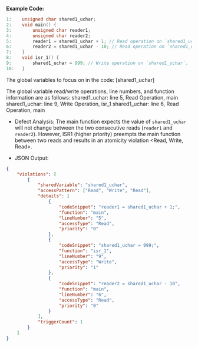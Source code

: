 
**Example Code:**

```c
1:    unsigned char shared1_uchar;
2:    void main() {
3:        unsigned char reader1;
4:        unsigned char reader2;
5:        reader1 = shared1_uchar + 1; // Read operation on `shared1_uchar`.
6:        reader2 = shared1_uchar - 10; // Read operation on `shared1_uchar`.
7:    }
8:    void isr_1() {
9:        shared1_uchar = 999; // Write operation on `shared1_uchar`.
10:   }
```
The global variables to focus on in the code:
[shared1_uchar]

The global variable read/write operations, line numbers, and function information are as follows:
shared1_uchar: line 5, Read Operation, main
shared1_uchar: line 9, Write Operation, isr_1
shared1_uchar: line 6, Read Operation, main

- Defect Analysis: The main function expects the value of `shared1_uchar` will not change between the two consecutive reads (`reader1` and `reader2`). However, ISR1 (higher priority) preempts the main function between two reads and results in an atomicity violation <Read, Write, Read>.

- JSON Output:

```json
{
    "violations": [
        {
            "sharedVariable": "shared1_uchar",
            "accessPattern": ["Read", "Write", "Read"],
            "details": [
                {
                    "codeSnippet": "reader1 = shared1_uchar + 1;",
                    "function": "main",
                    "lineNumber": "5",
                    "accessType": "Read",
                    "priority": "0"
                },
                {
                    "codeSnippet": "shared1_uchar = 999;",
                    "function": "isr_1",
                    "lineNumber": "9",
                    "accessType": "Write",
                    "priority": "1"
                },
                {
                    "codeSnippet": "reader2 = shared1_uchar - 10",
                    "function": "main",
                    "lineNumber": "6",
                    "accessType": "Read",
                    "priority": "0"
                }
            ],
            "triggerCount": 1
        }
    ]
}
```
